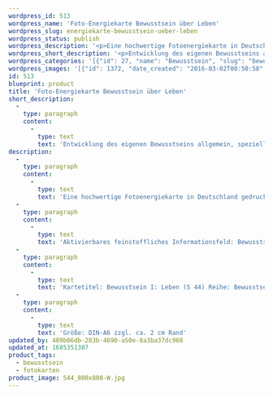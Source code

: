 ```yaml
---
wordpress_id: 513
wordpress_name: 'Foto-Energiekarte Bewusstsein über Leben'
wordpress_slug: energiekarte-bewusstsein-ueber-leben
wordpress_status: publish
wordpress_description: '<p>Eine hochwertige Fotoenergiekarte in Deutschland gedruckt und in Handarbeit laminiert.  Sie ist in Postkartengröße (DIN-A6) gut zu transportieren und kann auch auf den Körper aufgelegt werden.</p><p>Aktivierbares feinstoffliches Informationsfeld: Bewusstsein - Bewusstsein in Bezug zum Leben, über das Leben - Entwicklung - "Schwingungserhöhung" - Feinstofflichkeit erfahren: Entwicklung des eigenen Bewusstsein allgemein und speziell für das Leben. Hierdurch eine neues Verständnis und eigene, andere Perspektiven auf das Leben erhalten. Bewusstsein darüber erlangen, was Leben konkret und allgemein bedeutet und wie dieses entsteht und sich entwickelt - in speziellen Situationen sowie im Alltag. Die eigene Realität auf Basis dieser Erkenntnisse gestalten. Wie jede Fotoenergiekarte der Reihe "Bewusstsein I" sind auch auch hier Information enthalten zum Aspekt: Das gesamte Potenzial eines Menschen zur Wahrnehmung und Steuerung feinstofflicher Energien erkunden und entfalten.</p><p>Kartetitel: Bewusstsein I: Leben (S 44) Reihe: Bewusstsein.</p><p>Größe: DIN-A6 zzgl. ca. 2 cm Rand<br />Andere Formate sind individuell für Sie innerhalb weniger Tage herstellbar. Bitte kontaktieren Sie uns hierfür unter <a href="mailto:info@elvedenverlag.de">info@elvedenverlag.de</a>.</p><p><a href="https://my.feenbaum.de/anwendung-energiebilder-foto-laminiert/">Anwendungshinweise</a></p>'
wordpress_short_description: '<p>Entwicklung des eigenen Bewusstseins allgemein, speziell für den Bereich des Lebens<br /><em>Hinweis: Das Wasserzeichen „Elveden Verlag Energiebild“ wird nicht mit gedruckt</em></p>'
wordpress_categories: '[{"id": 27, "name": "Bewusstsein", "slug": "bewusstsein"}, {"id": 23, "name": "Fotokarten", "slug": "fotokarten"}]'
wordpress_images: '[{"id": 1372, "date_created": "2016-03-02T00:50:58", "date_created_gmt": "2016-03-01T22:50:58", "date_modified": "2016-03-02T00:50:58", "date_modified_gmt": "2016-03-01T22:50:58", "src": "https://my.feenbaum.de/wp-content/uploads/2016/03/S44_800x800-W.jpg", "name": "S44_800x800-W", "alt": ""}]'
id: 513
blueprint: product
title: 'Foto-Energiekarte Bewusstsein über Leben'
short_description:
  -
    type: paragraph
    content:
      -
        type: text
        text: 'Entwicklung des eigenen Bewusstseins allgemein, speziell für den Bereich des Lebens'
description:
  -
    type: paragraph
    content:
      -
        type: text
        text: 'Eine hochwertige Fotoenergiekarte in Deutschland gedruckt und in Handarbeit laminiert.  Sie ist in Postkartengröße (DIN-A6) gut zu transportieren und kann auch auf den Körper aufgelegt werden.'
  -
    type: paragraph
    content:
      -
        type: text
        text: 'Aktivierbares feinstoffliches Informationsfeld: Bewusstsein - Bewusstsein in Bezug zum Leben, über das Leben - Entwicklung - "Schwingungserhöhung" - Feinstofflichkeit erfahren: Entwicklung des eigenen Bewusstsein allgemein und speziell für das Leben. Hierdurch eine neues Verständnis und eigene, andere Perspektiven auf das Leben erhalten. Bewusstsein darüber erlangen, was Leben konkret und allgemein bedeutet und wie dieses entsteht und sich entwickelt - in speziellen Situationen sowie im Alltag. Die eigene Realität auf Basis dieser Erkenntnisse gestalten. Wie jede Fotoenergiekarte der Reihe "Bewusstsein I" sind auch auch hier Information enthalten zum Aspekt: Das gesamte Potenzial eines Menschen zur Wahrnehmung und Steuerung feinstofflicher Energien erkunden und entfalten.'
  -
    type: paragraph
    content:
      -
        type: text
        text: 'Kartetitel: Bewusstsein I: Leben (S 44) Reihe: Bewusstsein.'
  -
    type: paragraph
    content:
      -
        type: text
        text: 'Größe: DIN-A6 zzgl. ca. 2 cm Rand'
updated_by: 489b06db-283b-4690-a50e-8a3ba37dc968
updated_at: 1685351307
product_tags:
  - bewusstsein
  - fotokarten
product_image: S44_800x800-W.jpg
---
```

